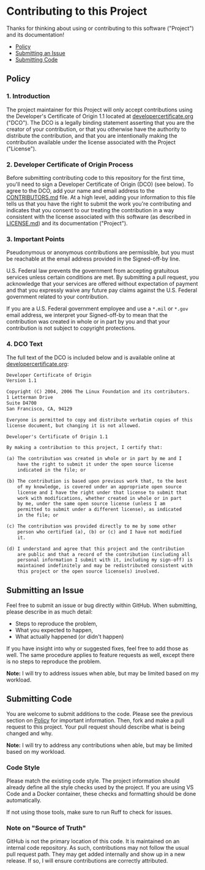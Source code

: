 # Contributing to this Project #

Thanks for thinking about using or contributing to this software ("Project") and its documentation!

- [Policy](#policy)
- [Submitting an Issue](#submitting-an-issue)
- [Submitting Code](#submitting-code)

## Policy ##

### 1. Introduction ###

The project maintainer for this Project will only accept contributions using the Developer's Certificate of Origin 1.1
located at [developercertificate.org](https://developercertificate.org) ("DCO"). The DCO is a legally binding statement
asserting that you are the creator of your contribution, or that you otherwise have the authority to distribute the
contribution, and that you are intentionally making the contribution available under the license associated with the
Project ("License").

### 2. Developer Certificate of Origin Process ###

Before submitting contributing code to this repository for the first time, you'll need to sign a Developer Certificate
of Origin (DCO) (see below). To agree to the DCO, add your name and email address to the
[CONTRIBUTORS.md](https://github.com/Code-dot-mil/code.mil/blob/master/CONTRIBUTORS.md) file. At a high level, adding
your information to this file tells us that you have the right to submit the work you're contributing and indicates that
you consent to our treating the contribution in a way consistent with the license associated with this software (as
described in [LICENSE.md](https://github.com/Code-dot-mil/code.mil/blob/master/LICENSE.md)) and its documentation
("Project").

### 3. Important Points ###

Pseudonymous or anonymous contributions are permissible, but you must be reachable at the email address provided in the
Signed-off-by line.

U.S. Federal law prevents the government from accepting gratuitous services unless certain conditions are met. By
submitting a pull request, you acknowledge that your services are offered without expectation of payment and that you
expressly waive any future pay claims against the U.S. Federal government related to your contribution.

If you are a U.S. Federal government employee and use a `*.mil` or `*.gov` email address, we interpret your
Signed-off-by to mean that the contribution was created in whole or in part by you and that your contribution is not
subject to copyright protections.

### 4. DCO Text ###

The full text of the DCO is included below and is available online at
[developercertificate.org](https://developercertificate.org):

```txt
Developer Certificate of Origin
Version 1.1

Copyright (C) 2004, 2006 The Linux Foundation and its contributors.
1 Letterman Drive
Suite D4700
San Francisco, CA, 94129

Everyone is permitted to copy and distribute verbatim copies of this
license document, but changing it is not allowed.

Developer's Certificate of Origin 1.1

By making a contribution to this project, I certify that:

(a) The contribution was created in whole or in part by me and I
    have the right to submit it under the open source license
    indicated in the file; or

(b) The contribution is based upon previous work that, to the best
    of my knowledge, is covered under an appropriate open source
    license and I have the right under that license to submit that
    work with modifications, whether created in whole or in part
    by me, under the same open source license (unless I am
    permitted to submit under a different license), as indicated
    in the file; or

(c) The contribution was provided directly to me by some other
    person who certified (a), (b) or (c) and I have not modified
    it.

(d) I understand and agree that this project and the contribution
    are public and that a record of the contribution (including all
    personal information I submit with it, including my sign-off) is
    maintained indefinitely and may be redistributed consistent with
    this project or the open source license(s) involved.
```

## Submitting an Issue ##

Feel free to submit an issue or bug directly within GitHub. When submitting, please describe in as much detail:

- Steps to reproduce the problem,
- What you expected to happen,
- What actually happened (or didn't happen)

If you have insight into why or suggested fixes, feel free to add those as well. The same procedure applies to feature
requests as well, except there is no steps to reproduce the problem.

**Note:** I will try to address issues when able, but may be limited based on my workload.

## Submitting Code ##

You are welcome to submit additions to the code. Please see the previous section on [Policy](#policy) for important
information. Then, fork and make a pull request to this project. Your pull request should describe what is being changed
and why.

**Note:** I will try to address any contributions when able, but may be limited based on my workload.

### Code Style ###

Please match the existing code style. The project information should already define all the style checks used by the
project. If you are using VS Code and a Docker container, these checks and formatting should be done automatically.

If not using those tools, make sure to run Ruff to check for issues.

### Note on "Source of Truth" ###

GitHub is not the primary location of this code. It is maintained on an internal code repository. As such, contributions
may not follow the usual pull request path. They may get added internally and show up in a new release. If so, I will
ensure contributions are correctly attributed.
